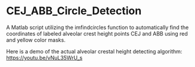 # CEJ_ABB_Circle_Detection
A Matlab script utilizing the imfindcircles function to automatically find the coordinates of labeled alveolar crest height points CEJ and ABB using red and yellow color masks.

Here is a demo of the actual alveolar crestal height detecting algorithm: https://youtu.be/vNuL35WrU_s


